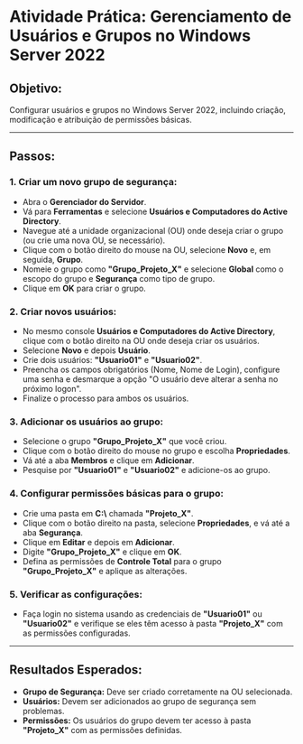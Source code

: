 
# Atividade Prática: Gerenciamento de Usuários e Grupos no Windows Server 2022

## **Objetivo:**
Configurar usuários e grupos no Windows Server 2022, incluindo criação, modificação e atribuição de permissões básicas.

---

## **Passos:**

### 1. **Criar um novo grupo de segurança:**

- Abra o **Gerenciador do Servidor**.
- Vá para **Ferramentas** e selecione **Usuários e Computadores do Active Directory**.
- Navegue até a unidade organizacional (OU) onde deseja criar o grupo (ou crie uma nova OU, se necessário).
- Clique com o botão direito do mouse na OU, selecione **Novo** e, em seguida, **Grupo**.
- Nomeie o grupo como **"Grupo_Projeto_X"** e selecione **Global** como o escopo do grupo e **Segurança** como tipo de grupo.
- Clique em **OK** para criar o grupo.

### 2. **Criar novos usuários:**

- No mesmo console **Usuários e Computadores do Active Directory**, clique com o botão direito na OU onde deseja criar os usuários.
- Selecione **Novo** e depois **Usuário**.
- Crie dois usuários: **"Usuario01"** e **"Usuario02"**.
- Preencha os campos obrigatórios (Nome, Nome de Login), configure uma senha e desmarque a opção "O usuário deve alterar a senha no próximo logon".
- Finalize o processo para ambos os usuários.

### 3. **Adicionar os usuários ao grupo:**

- Selecione o grupo **"Grupo_Projeto_X"** que você criou.
- Clique com o botão direito do mouse no grupo e escolha **Propriedades**.
- Vá até a aba **Membros** e clique em **Adicionar**.
- Pesquise por **"Usuario01"** e **"Usuario02"** e adicione-os ao grupo.

### 4. **Configurar permissões básicas para o grupo:**

- Crie uma pasta em **C:\\** chamada **"Projeto_X"**.
- Clique com o botão direito na pasta, selecione **Propriedades**, e vá até a aba **Segurança**.
- Clique em **Editar** e depois em **Adicionar**.
- Digite **"Grupo_Projeto_X"** e clique em **OK**.
- Defina as permissões de **Controle Total** para o grupo **"Grupo_Projeto_X"** e aplique as alterações.

### 5. **Verificar as configurações:**

- Faça login no sistema usando as credenciais de **"Usuario01"** ou **"Usuario02"** e verifique se eles têm acesso à pasta **"Projeto_X"** com as permissões configuradas.

---

## **Resultados Esperados:**

- **Grupo de Segurança:** Deve ser criado corretamente na OU selecionada.
- **Usuários:** Devem ser adicionados ao grupo de segurança sem problemas.
- **Permissões:** Os usuários do grupo devem ter acesso à pasta **"Projeto_X"** com as permissões definidas.

